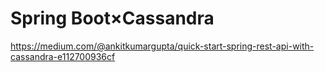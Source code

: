 # Spring Boot×Cassandra

https://medium.com/@ankitkumargupta/quick-start-spring-rest-api-with-cassandra-e112700936cf